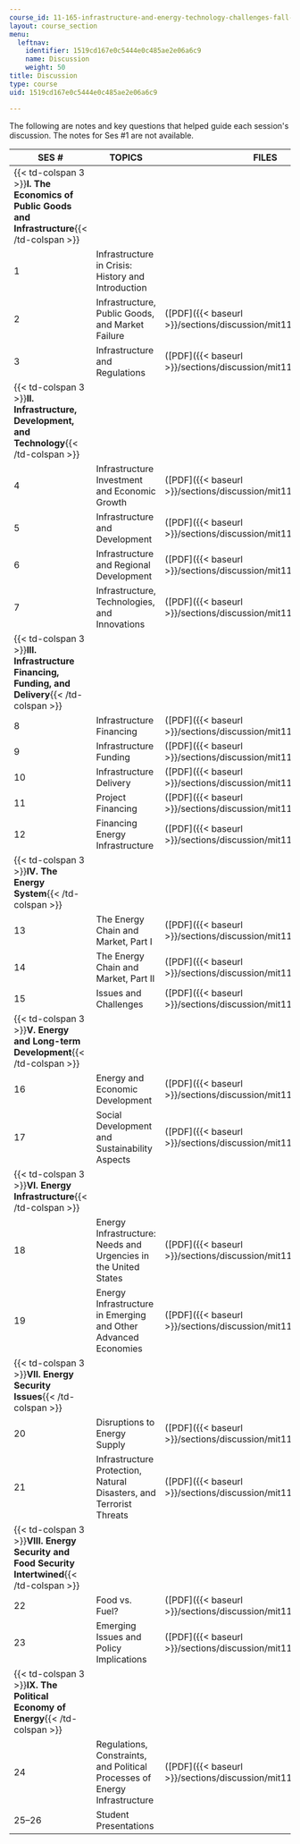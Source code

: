 ```yaml
---
course_id: 11-165-infrastructure-and-energy-technology-challenges-fall-2011
layout: course_section
menu:
  leftnav:
    identifier: 1519cd167e0c5444e0c485ae2e06a6c9
    name: Discussion
    weight: 50
title: Discussion
type: course
uid: 1519cd167e0c5444e0c485ae2e06a6c9

---
```


The following are notes and key questions that helped guide each session's discussion. The notes for Ses #1 are not available.

| SES # | TOPICS | FILES |
| --- | --- | --- |
| {{< td-colspan 3 >}}**I. The Economics of Public Goods and Infrastructure**{{< /td-colspan >}} |||
| 1 | Infrastructure in Crisis: History and Introduction | &nbsp; |
| 2 | Infrastructure, Public Goods, and Market Failure | ([PDF]({{< baseurl >}}/sections/discussion/mit11_165f11_ses02)) |
| 3 | Infrastructure and Regulations | ([PDF]({{< baseurl >}}/sections/discussion/mit11_165f11_ses03)) |
| {{< td-colspan 3 >}}**II. Infrastructure, Development, and Technology**{{< /td-colspan >}} |||
| 4 | Infrastructure Investment and Economic Growth | ([PDF]({{< baseurl >}}/sections/discussion/mit11_165f11_ses04)) |
| 5 | Infrastructure and Development | ([PDF]({{< baseurl >}}/sections/discussion/mit11_165f11_ses05)) |
| 6 | Infrastructure and Regional Development | ([PDF]({{< baseurl >}}/sections/discussion/mit11_165f11_ses06)) |
| 7 | Infrastructure, Technologies, and Innovations | ([PDF]({{< baseurl >}}/sections/discussion/mit11_165f11_ses07)) |
| {{< td-colspan 3 >}}**III. Infrastructure Financing, Funding, and Delivery**{{< /td-colspan >}} |||
| 8 | Infrastructure Financing | ([PDF]({{< baseurl >}}/sections/discussion/mit11_165f11_ses08)) |
| 9 | Infrastructure Funding | ([PDF]({{< baseurl >}}/sections/discussion/mit11_165f11_ses09)) |
| 10 | Infrastructure Delivery | ([PDF]({{< baseurl >}}/sections/discussion/mit11_165f11_ses10)) |
| 11 | Project Financing | ([PDF]({{< baseurl >}}/sections/discussion/mit11_165f11_ses11)) |
| 12 | Financing Energy Infrastructure | ([PDF]({{< baseurl >}}/sections/discussion/mit11_165f11_ses12)) |
| {{< td-colspan 3 >}}**IV. The Energy System**{{< /td-colspan >}} |||
| 13 | The Energy Chain and Market, Part I | ([PDF]({{< baseurl >}}/sections/discussion/mit11_165f11_ses13)) |
| 14 | The Energy Chain and Market, Part II | ([PDF]({{< baseurl >}}/sections/discussion/mit11_165f11_ses14)) |
| 15 | Issues and Challenges | ([PDF]({{< baseurl >}}/sections/discussion/mit11_165f11_ses15)) |
| {{< td-colspan 3 >}}**V. Energy and Long-term Development**{{< /td-colspan >}} |||
| 16 | Energy and Economic Development | ([PDF]({{< baseurl >}}/sections/discussion/mit11_165f11_ses16)) |
| 17 | Social Development and Sustainability Aspects | ([PDF]({{< baseurl >}}/sections/discussion/mit11_165f11_ses17)) |
| {{< td-colspan 3 >}}**VI. Energy Infrastructure**{{< /td-colspan >}} |||
| 18 | Energy Infrastructure: Needs and Urgencies in the United States | ([PDF]({{< baseurl >}}/sections/discussion/mit11_165f11_ses18)) |
| 19 | Energy Infrastructure in Emerging and Other Advanced Economies | ([PDF]({{< baseurl >}}/sections/discussion/mit11_165f11_ses19)) |
| {{< td-colspan 3 >}}**VII. Energy Security Issues**{{< /td-colspan >}} |||
| 20 | Disruptions to Energy Supply | ([PDF]({{< baseurl >}}/sections/discussion/mit11_165f11_ses20)) |
| 21 | Infrastructure Protection, Natural Disasters, and Terrorist Threats | ([PDF]({{< baseurl >}}/sections/discussion/mit11_165f11_ses21)) |
| {{< td-colspan 3 >}}**VIII. Energy Security and Food Security Intertwined**{{< /td-colspan >}} |||
| 22 | Food vs. Fuel? | ([PDF]({{< baseurl >}}/sections/discussion/mit11_165f11_ses22)) |
| 23 | Emerging Issues and Policy Implications | ([PDF]({{< baseurl >}}/sections/discussion/mit11_165f11_ses23)) |
| {{< td-colspan 3 >}}**IX. The Political Economy of Energy**{{< /td-colspan >}} |||
| 24 | Regulations, Constraints, and Political Processes of Energy Infrastructure | ([PDF]({{< baseurl >}}/sections/discussion/mit11_165f11_ses24)) |
| 25–26 | Student Presentations |